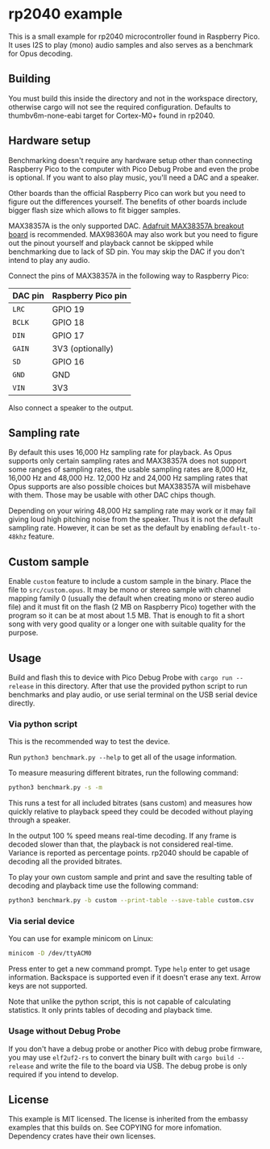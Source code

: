 rp2040 example
==============
This is a small example for rp2040 microcontroller found in Raspberry Pico. It
uses I2S to play (mono) audio samples and also serves as a benchmark for Opus
decoding.

Building
--------
You must build this inside the directory and not in the workspace directory,
otherwise cargo will not see the required configuration. Defaults to
thumbv6m-none-eabi target for Cortex-M0+ found in rp2040.

Hardware setup
--------------
Benchmarking doesn't require any hardware setup other than connecting Raspberry
Pico to the computer with Pico Debug Probe and even the probe is optional. If
you want to also play music, you'll need a DAC and a speaker.

Other boards than the official Raspberry Pico can work but you need to figure
out the differences yourself. The benefits of other boards include bigger flash
size which allows to fit bigger samples.

MAX38357A is the only supported DAC. [Adafruit MAX38357A breakout
board](https://www.adafruit.com/product/3006) is recommended. MAX98360A may
also work but you need to figure out the pinout yourself and playback cannot be
skipped while benchmarking due to lack of SD pin. You may skip the DAC if you
don't intend to play any audio.

Connect the pins of MAX38357A in the following way to Raspberry Pico:

| DAC pin | Raspberry Pico pin |
| ------- | ------------------ |
| `LRC`   | GPIO 19            |
| `BCLK`  | GPIO 18            |
| `DIN`   | GPIO 17            |
| `GAIN`  | 3V3 (optionally)   |
| `SD`    | GPIO 16            |
| `GND`   | GND                |
| `VIN`   | 3V3                |

Also connect a speaker to the output.

Sampling rate
-------------
By default this uses 16,000 Hz sampling rate for playback. As Opus supports
only certain sampling rates and MAX38357A does not support some ranges of
sampling rates, the usable sampling rates are 8,000 Hz, 16,000 Hz and 48,000
Hz. 12,000 Hz and 24,000 Hz sampling rates that Opus supports are also possible
choices but MAX38357A will misbehave with them. Those may be usable with other
DAC chips though.

Depending on your wiring 48,000 Hz sampling rate may work or it may fail giving
loud high pitching noise from the speaker. Thus it is not the default sampling
rate. However, it can be set as the default by enabling `default-to-48khz`
feature.

Custom sample
-------------
Enable `custom` feature to include a custom sample in the binary. Place the
file to `src/custom.opus`. It may be mono or stereo sample with channel mapping
family 0 (usually the default when creating mono or stereo audio file) and it
must fit on the flash (2 MB on Raspberry Pico) together with the program so it
can be at most about 1.5 MB. That is enough to fit a short song with very good
quality or a longer one with suitable quality for the purpose.

Usage
-----
Build and flash this to device with Pico Debug Probe with `cargo run --release`
in this directory. After that use the provided python script to run benchmarks
and play audio, or use serial terminal on the USB serial device directly.

### Via python script
This is the recommended way to test the device.

Run `python3 benchmark.py --help` to get all of the usage information.

To measure measuring different bitrates, run the following command:
```sh
python3 benchmark.py -s -m
```

This runs a test for all included bitrates (sans custom) and measures how
quickly relative to playback speed they could be decoded without playing
through a speaker.

In the output 100 % speed means real-time decoding. If any frame is decoded
slower than that, the playback is not considered real-time. Variance is
reported as percentage points. rp2040 should be capable of decoding all the
provided bitrates.

To play your own custom sample and print and save the resulting table of
decoding and playback time use the following command:
```sh
python3 benchmark.py -b custom --print-table --save-table custom.csv
```

### Via serial device
You can use for example minicom on Linux:
```sh
minicom -D /dev/ttyACM0
```

Press enter to get a new command prompt. Type `help` enter to get usage
information. Backspace is supported even if it doesn't erase any text. Arrow
keys are not supported.

Note that unlike the python script, this is not capable of calculating
statistics. It only prints tables of decoding and playback time.

### Usage without Debug Probe
If you don't have a debug probe or another Pico with debug probe firmware, you
may use `elf2uf2-rs` to convert the binary built with `cargo build --release`
and write the file to the board via USB. The debug probe is only required if
you intend to develop.

License
-------
This example is MIT licensed. The license is inherited from the embassy
examples that this builds on. See COPYING for more infomation. Dependency
crates have their own licenses.
